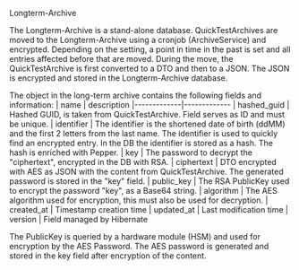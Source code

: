 Longterm-Archive

The Longterm-Archive is a stand-alone database.
QuickTestArchives are moved to the Longterm-Archive using a cronjob (ArchiveService) and encrypted. Depending on the setting, a point in time in the past is set and all entries affected before that are moved. 
During the move, the QuickTestArchive is first converted to a DTO and then to a JSON. The JSON is encrypted and stored in the Longterm-Archive database. 

The object in the long-term archive contains the following fields and information: 
| name        | description
|-------------|-------------
| hashed_guid | Hashed GUID, is taken from QuickTestArchive. Field serves as ID and must be unique.
| identifier  | The identifier is the shortened date of birth (ddMM) and the first 2 letters from the last name. The identifier is used to quickly find an encrypted entry. In the DB the identifier is stored as a hash. The hash is enriched with Pepper.
| key         | The password to decrypt the "ciphertext", encrypted in the DB with RSA. 
| ciphertext  | DTO encrypted with AES as JSON with the content from QuickTestArchive. The generated password is stored in the "key" field.
| public_key  | The RSA PublicKey used to encrypt the password "key", as a Base64 string. 
| algorithm   | The AES algorithm used for encryption, this must also be used for decryption.
| created_at  | Timestamp creation time
| updated_at  | Last modification time
| version     | Field managed by Hibernate

The PublicKey is queried by a hardware module (HSM) and used for encryption by the AES Password. The AES password is generated and stored in the key field after encryption of the content. 
